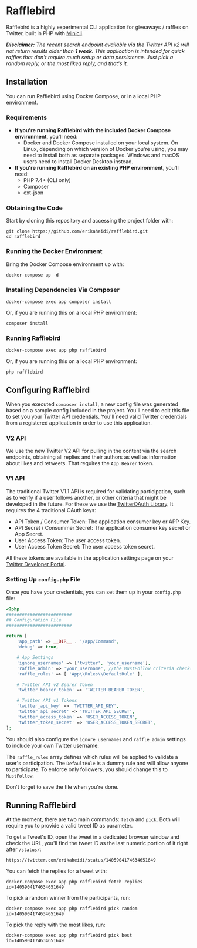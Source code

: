 # Rafflebird

Rafflebird is a highly experimental CLI application for giveaways / raffles on Twitter, built in PHP with [Minicli](https://github.com/minicli/minicli).

_**Disclaimer:** The recent search endpoint available via the Twitter API v2 will not return results older than **1 week**. This application is intended for quick raffles that don't require much setup or data persistence. Just pick a random reply, or the most liked reply, and that's it._

## Installation

You can run Rafflebird using Docker Compose, or in a local PHP environment.

### Requirements

- **If you're running Rafflebird with the included Docker Compose environment**, you'll need:
  - Docker and Docker Compose installed on your local system. On Linux, depending on which version of Docker you're using, you may need to install both as separate packages. Windows and macOS users need to install Docker Desktop instead. 
- **If you're running Rafflebird on an existing PHP environment**, you'll need:
  - PHP 7.4+ (CLI only)
  - Composer
  - ext-json
    
### Obtaining the Code
Start by cloning this repository and accessing the project folder with:

```shell
git clone https://github.com/erikaheidi/rafflebird.git
cd rafflebird
```

### Running the Docker Environment
Bring the Docker Compose environment up with:

```shell
docker-compose up -d
```
### Installing Dependencies Via Composer

```shell
docker-compose exec app composer install
```

Or, if you are running this on a local PHP environment:

```shell
composer install
```

### Running Rafflebird

```shell
docker-compose exec app php rafflebird
```

Or, if you are running this on a local PHP environment:

```shell
php rafflebird
```

## Configuring Rafflebird

When you executed `composer install`, a new config file was generated based on a sample config included in the project. You'll need to edit this file to set you your Twitter API credentials.
You'll need valid Twitter credentials from a registered application in order to use this application.

### V2 API
We use the new Twitter V2 API for pulling in the content via the search endpoints, obtaining all replies and their authors as well as information about likes and retweets. That requires the `App Bearer` token.

### V1 API
The traditional Twitter V1.1 API is required for validating participation, such as to verify if a user follows another, or other criteria that might be developed in the future. For these we use the [TwitterOAuth Library](https://twitteroauth.com/). It requires the 4 traditional OAuth keys:

  - API Token / Consumer Token: The application consumer key or APP Key.
  - API Secret / Consummer Secret: The application consumer key secret or App Secret.
  - User Access Token: The user access token.
  - User Access Token Secret: The user access token secret.

All these tokens are available in the application settings page on your [Twitter Developer Portal](https://developer.twitter.com/en/portal/dashboard).

### Setting Up `config.php` File

Once you have your credentials, you can set them up in your `config.php` file:

```php
<?php
#########################
## Configuration File
#########################

return [
    'app_path' => __DIR__ . '/app/Command',
    'debug' => true,

    # App Settings
    'ignore_usernames' => ['twitter', 'your_username'],
    'raffle_admin' => 'your_username', //the MustFollow criteria checks for this info to validate participation
    'raffle_rules' => [ 'App\\Rules\\DefaultRule' ],

    # Twitter API v2 Bearer Token
    'twitter_bearer_token' => 'TWITTER_BEARER_TOKEN',

    # Twitter API v1 Tokens
    'twitter_api_key' => 'TWITTER_API_KEY',
    'twitter_api_secret' => 'TWITTER_API_SECRET',
    'twitter_access_token' => 'USER_ACCESS_TOKEN',
    'twitter_token_secret' => 'USER_ACCESS_TOKEN_SECRET',
];

```

You should also configure the `ignore_usernames` and `raffle_admin` settings to include your own Twitter username. 

The `raffle_rules` array defines which rules will be applied to validate a user's participation. The `DefaultRule` is a dummy rule and will allow anyone to participate. To enforce only followers, you should change this to `MustFollow`.

Don't forget to save the file when you're done.

## Running Rafflebird

At the moment, there are two main commands: `fetch` and `pick`. Both will require you to provide a valid tweet ID as parameter.

To get a Tweet's ID, open the tweet in a dedicated browser window and check the URL, you'll find the tweet ID as the last numeric portion of it right after `/status/`:

```
https://twitter.com/erikaheidi/status/1405904174634651649
```

You can fetch the replies for a tweet with:

```shell
docker-compose exec app php rafflebird fetch replies id=1405904174634651649
```

To pick a random winner from the participants, run:

```shell
docker-compose exec app php rafflebird pick random id=1405904174634651649
```

To pick the reply with the most likes, run:

```shell
docker-compose exec app php rafflebird pick best id=1405904174634651649
```